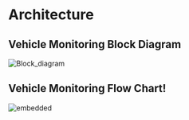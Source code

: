 # Architecture
## Vehicle Monitoring Block Diagram 

![Block_diagram](https://user-images.githubusercontent.com/89764315/133630100-0b794dca-4360-405a-9cad-c2fa61c84715.png)


## Vehicle Monitoring Flow Chart!

![embedded](https://user-images.githubusercontent.com/89764315/133629981-dcc6c751-1135-4185-9856-37ad873549b9.png)



